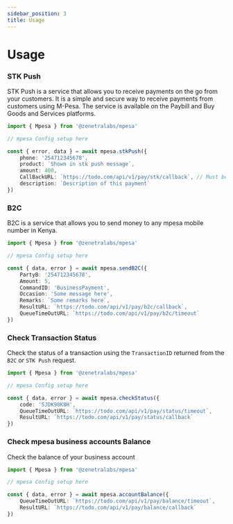 ```yaml
---
sidebar_position: 3
title: Usage
---
```


# Usage

### STK Push

STK Push is a service that allows you to receive payments on the go from your customers. It is a simple and secure way to receive payments from customers using M-Pesa. The service is available on the
Paybill and Buy Goods and Services platforms.

```typescript
import { Mpesa } from '@zenetralabs/mpesa'

// mpesa Config setup here

const { error, data } = await mpesa.stkPush({
    phone: '254712345678',
    product: `Shown in stk push message`,
    amount: 400,
    CallBackURL: `https://todo.com/api/v1/pay/stk/callback`, // Must be https secure
    description: `Description of this payment`
})
```

### B2C

B2C is a service that allows you to send money to any mpesa mobile number in Kenya.

```typescript
import { Mpesa } from '@zenetralabs/mpesa'

// mpesa Config setup here

const { data, error } = await mpesa.sendB2C({
    PartyB: '254712345678',
    Amount: 5,
    CommandID: 'BusinessPayment',
    Occasion: 'Some message here',
    Remarks: `Some remarks here`,
    ResultURL: `https://todo.com/api/v1/pay/b2c/callback`,
    QueueTimeOutURL: `https://todo.com/api/v1/pay/b2c/timeout`
})
```

### Check Transaction Status

Check the status of a transaction using the `TransactionID` returned from the `B2C` or `STK Push` request.

```typescript
import { Mpesa } from '@zenetralabs/mpesa'

// mpesa Config setup here

const { data, error } = await mpesa.checkStatus({
    code: 'SJDK98K8H',
    QueueTimeOutURL: `https://todo.com/api/v1/pay/status/timeout`,
    ResultURL: `https://todo.com/api/v1/pay/status/callback`
})
```

### Check mpesa business accounts Balance

Check the balance of your business account

```typescript
import { Mpesa } from '@zenetralabs/mpesa'

// mpesa Config setup here

const { data, error } = await mpesa.accountBalance({
    QueueTimeOutURL: `https://todo.com/api/v1/pay/balance/timeout`,
    ResultURL: `https://todo.com/api/v1/pay/balance/callback`
})
```
